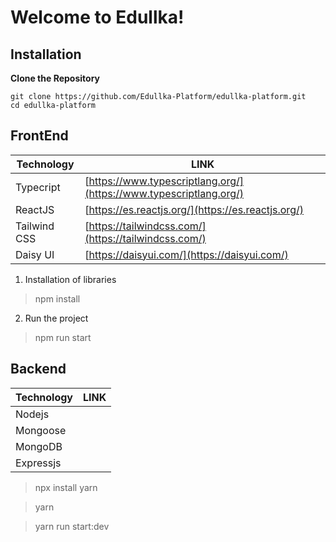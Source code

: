 <h1>Welcome to Edullka!</h1>

## Installation
**Clone the Repository**
```
git clone https://github.com/Edullka-Platform/edullka-platform.git
cd edullka-platform
```

<h2>FrontEnd</h2>

| Technology | LINK |
| ------ | ------ |
| Typecript | [https://www.typescriptlang.org/](https://www.typescriptlang.org/) |
| ReactJS | [https://es.reactjs.org/](https://es.reactjs.org/) |
| Tailwind CSS | [https://tailwindcss.com/](https://tailwindcss.com/) |
| Daisy UI | [https://daisyui.com/](https://daisyui.com/) |

1) Installation of libraries
> npm install

2) Run the project
> npm run start

<h2>Backend</h2>

| Technology | LINK |
| ------ | ------ |
| Nodejs |  |
| Mongoose |  |
| MongoDB |  |
| Expressjs |  |


> npx install yarn

> yarn

> yarn run start:dev